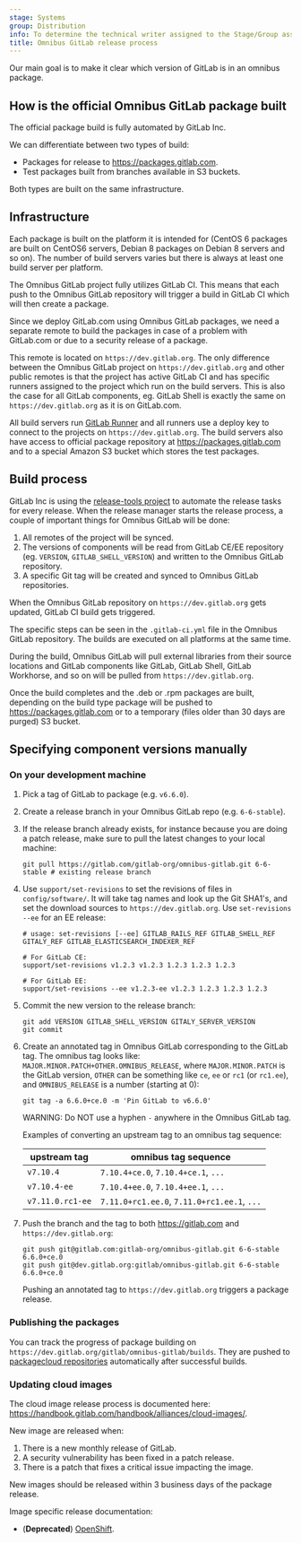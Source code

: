 ```yaml
---
stage: Systems
group: Distribution
info: To determine the technical writer assigned to the Stage/Group associated with this page, see https://handbook.gitlab.com/handbook/product/ux/technical-writing/#assignments
title: Omnibus GitLab release process
---
```


Our main goal is to make it clear which version of GitLab is in an omnibus
package.

## How is the official Omnibus GitLab package built

The official package build is fully automated by GitLab Inc.

We can differentiate between two types of build:

- Packages for release to <https://packages.gitlab.com>.
- Test packages built from branches available in S3 buckets.

Both types are built on the same infrastructure.

## Infrastructure

Each package is built on the platform it is intended for (CentOS 6 packages are
built on CentOS6 servers, Debian 8 packages on Debian 8 servers and so on).
The number of build servers varies but there is always at least one build
server per platform.

The Omnibus GitLab project fully utilizes GitLab CI. This means that each push
to the Omnibus GitLab repository will trigger a build in GitLab CI which will
then create a package.

Since we deploy GitLab.com using Omnibus GitLab packages, we need a separate
remote to build the packages in case of a problem with GitLab.com or due to
a security release of a package.

This remote is located on `https://dev.gitlab.org`. The only difference between the
Omnibus GitLab project on `https://dev.gitlab.org` and other public remotes is that the
project has active GitLab CI and has specific runners assigned to the project
which run on the build servers. This is also the case for all GitLab components,
eg. GitLab Shell is exactly the same on `https://dev.gitlab.org` as it is on GitLab.com.

All build servers run [GitLab Runner](https://gitlab.com/gitlab-org/gitlab-runner) and all runners use a deploy key
to connect to the projects on `https://dev.gitlab.org`. The build servers also have
access to official package repository at <https://packages.gitlab.com> and to a special
Amazon S3 bucket which stores the test packages.

## Build process

GitLab Inc is using the [release-tools project](https://gitlab.com/gitlab-org/release-tools/tree/master) to automate the release tasks
for every release. When the release manager starts the release process, a couple
of important things for Omnibus GitLab will be done:

1. All remotes of the project will be synced.
1. The versions of components will be read from GitLab CE/EE repository
  (eg. `VERSION`, `GITLAB_SHELL_VERSION`) and written to the Omnibus GitLab repository.
1. A specific Git tag will be created and synced to Omnibus GitLab repositories.

When the Omnibus GitLab repository on `https://dev.gitlab.org` gets updated, GitLab CI
build gets triggered.

The specific steps can be seen in the `.gitlab-ci.yml` file in the Omnibus GitLab
repository. The builds are executed on all platforms at the same time.

During the build, Omnibus GitLab will pull external libraries from their source
locations and GitLab components like GitLab, GitLab Shell, GitLab Workhorse, and
so on will be pulled from `https://dev.gitlab.org`.

Once the build completes and the .deb or .rpm packages are built, depending on
the build type package will be pushed to <https://packages.gitlab.com> or to a temporary
(files older than 30 days are purged) S3 bucket.

## Specifying component versions manually

### On your development machine

1. Pick a tag of GitLab to package (e.g. `v6.6.0`).
1. Create a release branch in your Omnibus GitLab repo (e.g. `6-6-stable`).
1. If the release branch already exists, for instance because you are doing a
   patch release, make sure to pull the latest changes to your local machine:

   ```shell
   git pull https://gitlab.com/gitlab-org/omnibus-gitlab.git 6-6-stable # existing release branch
   ```

1. Use `support/set-revisions` to set the revisions of files in
   `config/software/`. It will take tag names and look up the Git SHA1's, and set
   the download sources to `https://dev.gitlab.org`. Use `set-revisions --ee` for an EE
   release:

   ```shell
   # usage: set-revisions [--ee] GITLAB_RAILS_REF GITLAB_SHELL_REF GITALY_REF GITLAB_ELASTICSEARCH_INDEXER_REF

   # For GitLab CE:
   support/set-revisions v1.2.3 v1.2.3 1.2.3 1.2.3 1.2.3

   # For GitLab EE:
   support/set-revisions --ee v1.2.3-ee v1.2.3 1.2.3 1.2.3 1.2.3
   ```

1. Commit the new version to the release branch:

   ```shell
   git add VERSION GITLAB_SHELL_VERSION GITALY_SERVER_VERSION
   git commit
   ```

1. Create an annotated tag in Omnibus GitLab corresponding to the GitLab tag.
   The omnibus tag looks like: `MAJOR.MINOR.PATCH+OTHER.OMNIBUS_RELEASE`, where
   `MAJOR.MINOR.PATCH` is the GitLab version, `OTHER` can be something like `ce`,
   `ee` or `rc1` (or `rc1.ee`), and `OMNIBUS_RELEASE` is a number (starting at 0):

   ```shell
   git tag -a 6.6.0+ce.0 -m 'Pin GitLab to v6.6.0'
   ```

   WARNING:
   Do NOT use a hyphen `-` anywhere in the Omnibus GitLab tag.

   Examples of converting an upstream tag to an omnibus tag sequence:

   | upstream tag     | omnibus tag sequence                        |
   | ------------     | --------------------                        |
   | `v7.10.4`        | `7.10.4+ce.0`, `7.10.4+ce.1`, `...`         |
   | `v7.10.4-ee`     | `7.10.4+ee.0`, `7.10.4+ee.1`, `...`         |
   | `v7.11.0.rc1-ee` | `7.11.0+rc1.ee.0`, `7.11.0+rc1.ee.1`, `...` |

1. Push the branch and the tag to both <https://gitlab.com> and `https://dev.gitlab.org`:

   ```shell
   git push git@gitlab.com:gitlab-org/omnibus-gitlab.git 6-6-stable 6.6.0+ce.0
   git push git@dev.gitlab.org:gitlab/omnibus-gitlab.git 6-6-stable 6.6.0+ce.0
   ```

   Pushing an annotated tag to `https://dev.gitlab.org` triggers a package release.

### Publishing the packages

You can track the progress of package building on `https://dev.gitlab.org/gitlab/omnibus-gitlab/builds`.
They are pushed to [packagecloud repositories](https://packages.gitlab.com/gitlab/) automatically after
successful builds.

### Updating cloud images

The cloud image release process is documented here: <https://handbook.gitlab.com/handbook/alliances/cloud-images/>.

New image are released when:

1. There is a new monthly release of GitLab.
1. A security vulnerability has been fixed in a patch release.
1. There is a patch that fixes a critical issue impacting the image.

New images should be released within 3 business days of the package release.

Image specific release documentation:

- (**Deprecated**) [OpenShift](https://docs.gitlab.com/charts/development/release.html).
